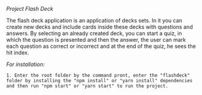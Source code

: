 *Project Flash Deck*
	
The flash deck application is an application of decks sets. In it you can create new decks and include cards inside these decks with questions and answers. By selecting an already created deck, you can start a quiz, in which the question is presented and then the answer, the user can mark each question as correct or incorrect and at the end of the quiz, he sees the hit index.
	

*For installation:*

	1. Enter the root folder by the command pront, enter the "flashdeck" folder by installing the "npm install" or "yarn install" dependencies and then run "npm start" or "yarn start" to run the project.
